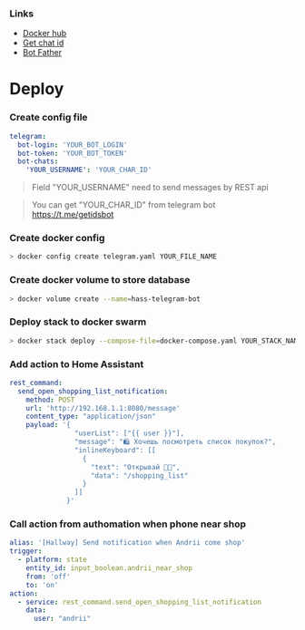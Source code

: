 ### Links
- [Docker hub](https://hub.docker.com/r/dassader/hass-telegram-bot)
- [Get chat id](https://t.me/getidsbot)
- [Bot Father](https://t.me/BotFather)


# Deploy
### Create config file

```yaml
telegram:
  bot-login: 'YOUR_BOT_LOGIN'
  bot-token: 'YOUR_BOT_TOKEN'
  bot-chats:
    'YOUR_USERNAME': 'YOUR_CHAR_ID'
```

> Field "YOUR_USERNAME" need to send messages by REST api

> You can get "YOUR_CHAR_ID" from telegram bot https://t.me/getidsbot 

### Create docker config

```bash
> docker config create telegram.yaml YOUR_FILE_NAME
```

### Create docker volume to store database

```bash
> docker volume create --name=hass-telegram-bot
```

### Deploy stack to docker swarm

```bash
> docker stack deploy --compose-file=docker-compose.yaml YOUR_STACK_NAME
```

### Add action to Home Assistant

```yaml
rest_command:
  send_open_shopping_list_notification:
    method: POST
    url: 'http://192.168.1.1:8080/message'
    content_type: "application/json"
    payload: '{
                "userList": ["{{ user }}"],
                "message": "🛍 Хочешь посмотреть список покупок?",
                "inlineKeyboard": [[
                  {
                    "text": "Открывай 👍🏻",
                    "data": "/shopping_list"
                  }
                ]]
              }'
```

### Call action from authomation when phone near shop

```yaml
alias: '[Hallway] Send notification when Andrii come shop'
trigger:
  - platform: state
    entity_id: input_boolean.andrii_near_shop
    from: 'off'
    to: 'on'
action:
  - service: rest_command.send_open_shopping_list_notification
    data:
      user: "andrii"
```
